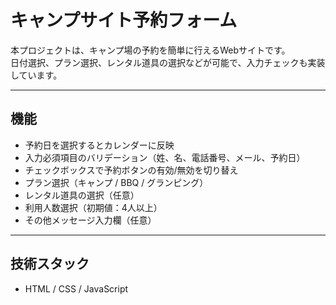 # キャンプサイト予約フォーム

本プロジェクトは、キャンプ場の予約を簡単に行えるWebサイトです。  
日付選択、プラン選択、レンタル道具の選択などが可能で、入力チェックも実装しています。

---

## 機能

- 予約日を選択するとカレンダーに反映
- 入力必須項目のバリデーション（姓、名、電話番号、メール、予約日）
- チェックボックスで予約ボタンの有効/無効を切り替え
- プラン選択（キャンプ / BBQ / グランピング）
- レンタル道具の選択（任意）
- 利用人数選択（初期値：4人以上）
- その他メッセージ入力欄（任意）

---

## 技術スタック

- HTML / CSS / JavaScript 
